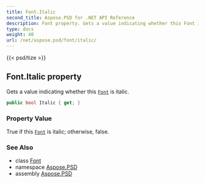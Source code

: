 ```yaml
---
title: Font.Italic
second_title: Aspose.PSD for .NET API Reference
description: Font property. Gets a value indicating whether this Font is italic
type: docs
weight: 40
url: /net/aspose.psd/font/italic/
---
```

{{< psd/tize >}}
## Font.Italic property

Gets a value indicating whether this [`Font`](../) is italic.

```csharp
public bool Italic { get; }
```

### Property Value

True if this [`Font`](../) is italic; otherwise, false.

### See Also

* class [Font](../)
* namespace [Aspose.PSD](../../../aspose.psd/)
* assembly [Aspose.PSD](../../../)


